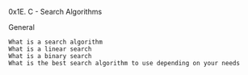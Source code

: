 0x1E. C - Search Algorithms

General

    What is a search algorithm
    What is a linear search
    What is a binary search
    What is the best search algorithm to use depending on your needs


